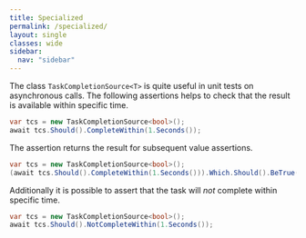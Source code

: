```yaml
---
title: Specialized
permalink: /specialized/
layout: single
classes: wide
sidebar:
  nav: "sidebar"
---
```


The class `TaskCompletionSource<T>` is quite useful in unit tests on asynchronous calls.
The following assertions helps to check that the result is available within specific time.

```csharp
var tcs = new TaskCompletionSource<bool>();
await tcs.Should().CompleteWithin(1.Seconds());
```

The assertion returns the result for subsequent value assertions.

```csharp
var tcs = new TaskCompletionSource<bool>();
(await tcs.Should().CompleteWithin(1.Seconds())).Which.Should().BeTrue();
```

Additionally it is possible to assert that the task will *not* complete within specific time.

```csharp
var tcs = new TaskCompletionSource<bool>();
await tcs.Should().NotCompleteWithin(1.Seconds());
```
